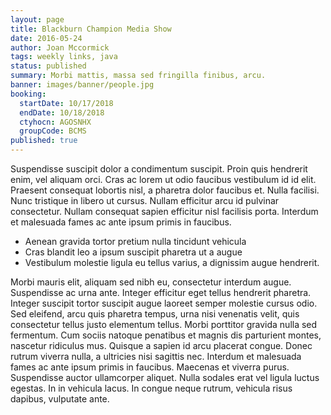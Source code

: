 ```yaml
---
layout: page
title: Blackburn Champion Media Show
date: 2016-05-24
author: Joan Mccormick
tags: weekly links, java
status: published
summary: Morbi mattis, massa sed fringilla finibus, arcu.
banner: images/banner/people.jpg
booking:
  startDate: 10/17/2018
  endDate: 10/18/2018
  ctyhocn: AGOSNHX
  groupCode: BCMS
published: true
---
```

Suspendisse suscipit dolor a condimentum suscipit. Proin quis hendrerit enim, vel aliquam orci. Cras ac lorem ut odio faucibus vestibulum id id elit. Praesent consequat lobortis nisl, a pharetra dolor faucibus et. Nulla facilisi. Nunc tristique in libero ut cursus. Nullam efficitur arcu id pulvinar consectetur. Nullam consequat sapien efficitur nisl facilisis porta. Interdum et malesuada fames ac ante ipsum primis in faucibus.

* Aenean gravida tortor pretium nulla tincidunt vehicula
* Cras blandit leo a ipsum suscipit pharetra ut a augue
* Vestibulum molestie ligula eu tellus varius, a dignissim augue hendrerit.

Morbi mauris elit, aliquam sed nibh eu, consectetur interdum augue. Suspendisse ac urna ante. Integer efficitur eget tellus hendrerit pharetra. Integer suscipit tortor suscipit augue laoreet semper molestie cursus odio. Sed eleifend, arcu quis pharetra tempus, urna nisi venenatis velit, quis consectetur tellus justo elementum tellus. Morbi porttitor gravida nulla sed fermentum. Cum sociis natoque penatibus et magnis dis parturient montes, nascetur ridiculus mus. Quisque a sapien id arcu placerat congue. Donec rutrum viverra nulla, a ultricies nisi sagittis nec. Interdum et malesuada fames ac ante ipsum primis in faucibus. Maecenas et viverra purus. Suspendisse auctor ullamcorper aliquet. Nulla sodales erat vel ligula luctus egestas. In in vehicula lacus. In congue neque rutrum, vehicula risus dapibus, vulputate ante.

